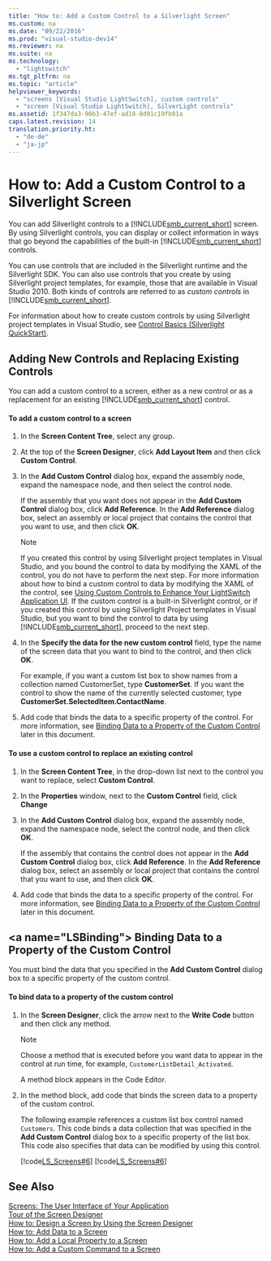 ```yaml
---
title: "How to: Add a Custom Control to a Silverlight Screen"
ms.custom: na
ms.date: "09/22/2016"
ms.prod: "visual-studio-dev14"
ms.reviewer: na
ms.suite: na
ms.technology: 
  - "lightswitch"
ms.tgt_pltfrm: na
ms.topic: "article"
helpviewer_keywords: 
  - "screens [Visual Studio LightSwitch], custom controls"
  - "screen [Visual Studio LightSwitch], SilverLight controls"
ms.assetid: 1f347da3-90b3-47ef-ad18-8d91c19fb01a
caps.latest.revision: 14
translation.priority.ht: 
  - "de-de"
  - "ja-jp"
---
```

# How to: Add a Custom Control to a Silverlight Screen
You can add Silverlight controls to a [!INCLUDE[smb_current_short](../vs140/includes/smb_current_short_md.md)] screen. By using Silverlight controls, you can display or collect information in ways that go beyond the capabilities of the built-in [!INCLUDE[smb_current_short](../vs140/includes/smb_current_short_md.md)] controls.  
  
 You can use controls that are included in the Silverlight runtime and the Silverlight SDK. You can also use controls that you create by using Silverlight project templates, for example, those that are available in Visual Studio 2010. Both kinds of controls are referred to as *custom controls* in [!INCLUDE[smb_current_short](../vs140/includes/smb_current_short_md.md)].  
  
 For information about how to create custom controls by using Silverlight project templates in Visual Studio, see [Control Basics (Silverlight QuickStart)](http://go.microsoft.com/fwlink/?LinkID=207110).  
  
## Adding New Controls and Replacing Existing Controls  
 You can add a custom control to a screen, either as a new control or as a replacement for an existing [!INCLUDE[smb_current_short](../vs140/includes/smb_current_short_md.md)] control.  
  
#### To add a custom control to a screen  
  
1.  In the **Screen Content Tree**, select any group.  
  
2.  At the top of the **Screen Designer**, click **Add Layout Item** and then click **Custom Control**.  
  
3.  In the **Add Custom Control** dialog box, expand the assembly node, expand the namespace node, and then select the control node.  
  
     If the assembly that you want does not appear in the **Add Custom Control** dialog box, click **Add Reference**. In the **Add Reference** dialog box, select an assembly or local project that contains the control that you want to use, and then click **OK**.  
  
    > [!NOTE]
    >  If you created this control by using Silverlight project templates in Visual Studio, and you bound the control to data by modifying the XAML of the control, you do not have to perform the next step. For more information about how to bind a custom control to data by modifying the XAML of the control, see [Using Custom Controls to Enhance Your LightSwitch Application UI](http://go.microsoft.com/fwlink/?LinkID=208837). If the custom control is a built-in Silverlight control, or if you created this control by using Silverlight Project templates in Visual Studio, but you want to bind the control to data by using [!INCLUDE[smb_current_short](../vs140/includes/smb_current_short_md.md)], proceed to the next step.  
  
4.  In the **Specify the data for the new custom control** field, type the name of the screen data that you want to bind to the control, and then click **OK**.  
  
     For example, if you want a custom list box to show names from a collection named CustomerSet, type **CustomerSet**. If you want the control to show the name of the currently selected customer, type **CustomerSet.SelectedItem.ContactName**.  
  
5.  Add code that binds the data to a specific property of the control. For more information, see [Binding Data to a Property of the Custom Control](#LSBinding) later in this document.  
  
#### To use a custom control to replace an existing control  
  
1.  In the **Screen Content Tree**, in the drop-down list next to the control you want to replace, select **Custom Control**.  
  
2.  In the **Properties** window, next to the **Custom Control** field, click **Change**  
  
3.  In the **Add Custom Control** dialog box, expand the assembly node, expand the namespace node, select the control node, and then click **OK**.  
  
     If the assembly that contains the control does not appear in the **Add Custom Control** dialog box, click **Add Reference**. In the **Add Reference** dialog box, select an assembly or local project that contains the control that you want to use, and then click **OK**.  
  
4.  Add code that binds the data to a specific property of the control. For more information, see [Binding Data to a Property of the Custom Control](#LSBinding) later in this document.  
  
##  \<a name="LSBinding"></a> Binding Data to a Property of the Custom Control  
 You must bind the data that you specified in the **Add Custom Control** dialog box to a specific property of the custom control.  
  
#### To bind data to a property of the custom control  
  
1.  In the **Screen Designer**, click the arrow next to the **Write Code** button and then click any method.  
  
    > [!NOTE]
    >  Choose a method that is executed before you want data to appear in the control at run time, for example, `CustomerListDetail_Activated`.  
  
     A method block appears in the Code Editor.  
  
2.  In the method block, add code that binds the screen data to a property of the custom control.  
  
     The following example references a custom list box control named `Customers`. This code binds a data collection that was specified in the **Add Custom Control** dialog box to a specific property of the list box. This code also specifies that data can be modified by using this control.  
  
     [!code[LS_Screens#6](../vs140/codesnippet/CSharp/how-to--add-a-custom-control-to-a-silverlight-screen_1.cs)]
[!code[LS_Screens#6](../vs140/codesnippet/VisualBasic/how-to--add-a-custom-control-to-a-silverlight-screen_1.vb)]  
  
## See Also  
 [Screens: The User Interface of Your Application](../vs140/how-to--add-a-custom-control-to-a-silverlight-screen.md)   
 [Tour of the Screen Designer](../vs140/tour-of-the-screen-designer.md)   
 [How to: Design a Screen by Using the Screen Designer](../vs140/how-to--design-a-silverlight-screen-by-using-the-screen-designer.md)   
 [How to: Add Data to a Screen](../vs140/how-to--add-data-to-a-screen.md)   
 [How to: Add a Local Property to a Screen](../vs140/how-to--add-a-local-property-to-a-silverlight-screen.md)   
 [How to: Add a Custom Command to a Screen](../vs140/how-to--add-a-custom-command-to-a-silverlight-screen.md)